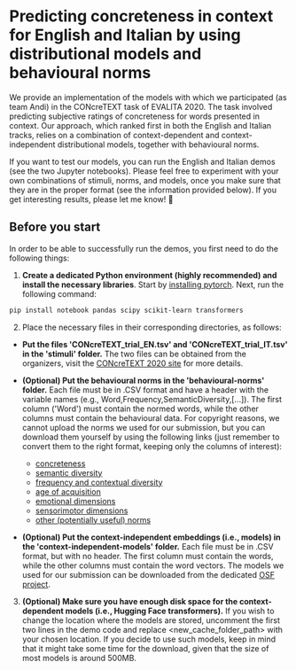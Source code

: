 # Predicting concreteness in context for English and Italian by using distributional models and behavioural norms

We provide an implementation of the models with which we participated (as team Andi) in the CONcreTEXT task of EVALITA 2020. The task involved predicting subjective ratings of concreteness for words presented in context. Our approach, which ranked first in both the English and Italian tracks, relies on a combination of context-dependent and context-independent distributional models, together with behavioural norms.

If you want to test our models, you can run the English and Italian demos (see the two Jupyter notebooks). Please feel free to experiment with your own combinations of stimuli, norms, and models, once you make sure that they are in the proper format (see the information provided below). If you get interesting results, please let me know! 🙂  

## Before you start
  
In order to be able to successfully run the demos, you first need to do the following things:

1) **Create a dedicated Python environment (highly recommended) and install the necessary libraries**. Start by [installing pytorch](https://pytorch.org/get-started/locally/). Next, run the following command:

```bash
pip install notebook pandas scipy scikit-learn transformers
```

2) Place the necessary files in their corresponding directories, as follows:

* **Put the files 'CONcreTEXT_trial_EN.tsv' and 'CONcreTEXT_trial_IT.tsv' in the 'stimuli' folder.** 
The two files can be obtained from the organizers, visit the [CONcreTEXT 2020 site](https://lablita.github.io/CONcreTEXT/) for more details.

* **(Optional) Put the behavioural norms in the 'behavioural-norms' folder.** Each file must be in .CSV format and have a header with the variable names (e.g., Word,Frequency,SemanticDiversity,[...]). The first column ('Word') must contain the normed words, while the other columns must contain the behavioural data. For copyright reasons, we cannot upload the norms we used for our submission, but you can download them yourself by using the following links (just remember to convert them to the right format, keeping only the columns of interest):
    * [concreteness](http://crr.ugent.be/papers/Concreteness_ratings_Brysbaert_et_al_BRM.txt)
    * [semantic diversity](https://static-content.springer.com/esm/art%3A10.3758%2Fs13428-012-0278-x/MediaObjects/13428_2012_278_MOESM1_ESM.xlsx)  
    * [frequency and contextual diversity](http://crr.ugent.be/papers/SUBTLEX-UK.xlsx)      
    * [age of acquisition](http://crr.ugent.be/papers/AoA_ratings_Kuperman_et_al_BRM.zip)
    * [emotional dimensions](https://saifmohammad.com/WebDocs/VAD/NRC-VAD-Lexicon-Aug2018Release.zip)
    * [sensorimotor dimensions](https://osf.io/48wsc/download)
    * [other (potentially useful) norms](http://crr.ugent.be/programs-data/megastudy-data-available) 
* **(Optional) Put the context-independent embeddings (i.e., models) in the 'context-independent-models' folder.** Each file must be in .CSV format, but with no header. The first column must contain the words, while the other columns must contain the word vectors. The models we used for our submission can be downloaded from the dedicated [OSF project](https://osf.io/px2gm/).

3) **(Optional) Make sure you have enough disk space for the context-dependent models (i.e., Hugging Face transformers).** If you wish to change the location where the models are stored, uncomment the first two lines in the demo code and replace \<new_cache_folder_path> with your chosen location. If you decide to use such models, keep in mind that it might take some time for the download, given that the size of most models is around 500MB.
